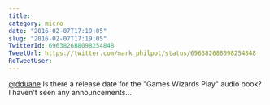 ```yaml
---
title: 
category: micro
date: "2016-02-07T17:19:05"
slug: "2016-02-07T17:19:05"
TwitterId: 696382688098254848
TweetUrl: https://twitter.com/mark_philpot/status/696382688098254848
ReTweetUser: 
---
```


[@dduane](https://twitter.com/dduane) Is there a release date for the "Games Wizards Play" audio book?  I haven't seen any announcements...